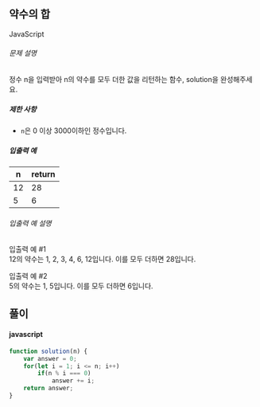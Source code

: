 ## 약수의 합

JavaScript

###### 문제 설명

정수 n을 입력받아 n의 약수를 모두 더한 값을 리턴하는 함수, solution을 완성해주세요.

##### 제한 사항

-   `n`은 0 이상 3000이하인 정수입니다.

##### 입출력 예

| n | return |
| --- | --- |
| 12 | 28 |
| 5 | 6 |

###### 입출력 예 설명

입출력 예 #1\
12의 약수는 1, 2, 3, 4, 6, 12입니다. 이를 모두 더하면 28입니다.

입출력 예 #2\
5의 약수는 1, 5입니다. 이를 모두 더하면 6입니다.

## 풀이

#### javascript
```javascript
function solution(n) {
    var answer = 0;
    for(let i = 1; i <= n; i++)
        if(n % i === 0)
            answer += i;
    return answer;
}
```